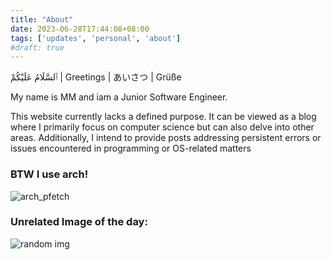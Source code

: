 ```yaml
---
title: "About"
date: 2023-06-28T17:44:08+08:00
tags: ['updates', 'personal', 'about']
#draft: true
---
```

  ٱلسَّلَامُ عَلَيْكُمْ | Greetings | あいさつ | Grüße

My name is MM and iam a Junior Software Engineer.

This website currently lacks a defined purpose. It can be viewed as a blog where I primarily focus on computer science but can also delve into other areas. Additionally, I intend to provide posts addressing persistent errors or issues encountered in programming or OS-related matters

### BTW I use arch! 

![arch_pfetch](/neofetch.png)

### Unrelated Image of the day: 
![random img](/wednesday.png)

